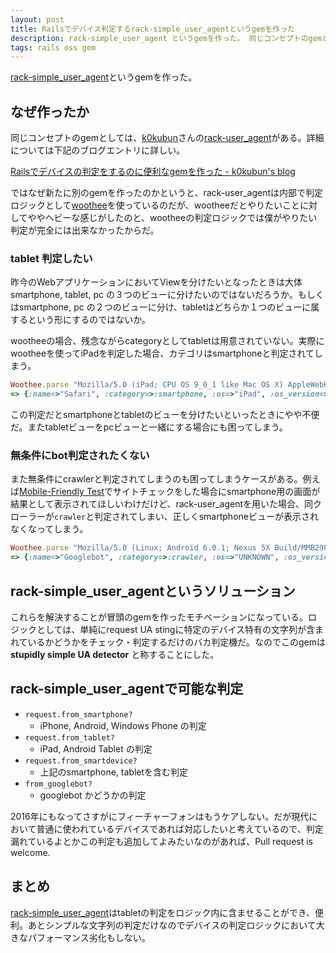 ```yaml
---
layout: post
title: Railsでデバイス判定するrack-simple_user_agentというgemを作った
description: rack-simple_user_agent というgemを作った。 同じコンセプトのgemとしては、k0kubunさんのrack-user_agentがある。ではなぜ新たに別のgemを作ったのかというと、rack-user_agentは内部で判定ロジックとしてwootheeを使っているのだが、wootheeだとやりたいことに対してややヘビーな感じがしたのと、wootheeの判定ロジックでは僕がやりたい判定が完全には出来なかったからだ。
tags: rails oss gem
---
```


[rack-simple_user_agent](https://github.com/toshimaru/rack-simple_user_agent)というgemを作った。

## なぜ作ったか

同じコンセプトのgemとしては、[k0kubun](https://github.com/k0kubun)さんの[rack-user_agent](https://github.com/k0kubun/rack-user_agent)がある。詳細については下記のブログエントリに詳しい。

[Railsでデバイスの判定をするのに便利なgemを作った - k0kubun's blog](http://k0kubun.hatenablog.com/entry/2014/11/21/041949)

ではなぜ新たに別のgemを作ったのかというと、rack-user_agentは内部で判定ロジックとして[woothee](https://github.com/woothee/woothee)を使っているのだが、wootheeだとやりたいことに対してややヘビーな感じがしたのと、wootheeの判定ロジックでは僕がやりたい判定が完全には出来なかったからだ。

### tablet 判定したい

昨今のWebアプリケーションにおいてViewを分けたいとなったときは大体 smartphone, tablet, pc の３つのビューに分けたいのではないだろうか。もしくはsmartphone, pc の２つのビューに分け、tabletはどちらか１つのビューに属するという形にするのではないか。

wootheeの場合、残念ながらcategoryとしてtabletは用意されていない。実際にwootheeを使ってiPadを判定した場合、カテゴリはsmartphoneと判定されてしまう。

```rb
Woothee.parse "Mozilla/5.0 (iPad; CPU OS 9_0_1 like Mac OS X) AppleWebKit/601.1.46 (KHTML, like Gecko) Version/9.0 Mobile/13A404 Safari/601.1"
=> {:name=>"Safari", :category=>:smartphone, :os=>"iPad", :os_version=>"9.0.1", :version=>"9.0", :vendor=>"Apple"}
```

この判定だとsmartphoneとtabletのビューを分けたいといったときにやや不便だ。またtabletビューをpcビューと一緒にする場合にも困ってしまう。

### 無条件にbot判定されたくない

また無条件にcrawlerと判定されてしまうのも困ってしまうケースがある。例えば[Mobile-Friendly Test](https://www.google.com/webmasters/tools/mobile-friendly/)でサイトチェックをした場合にsmartphone用の画面が結果として表示されてほしいわけだけど、rack-user_agentを用いた場合、同クローラーが`crawler`と判定されてしまい、正しくsmartphoneビューが表示されなくなってしまう。

```rb
Woothee.parse "​Mozilla/5.0 (Linux; Android 6.0.1; Nexus 5X Build/MMB29P) AppleWebKit/537.36 (KHTML, like Gecko) Chrome/41.0.2272.96 Mobile Safari/537.36 (compatible; Googlebot/2.1; +http://www.google.com/bot.html)"
=> {:name=>"Googlebot", :category=>:crawler, :os=>"UNKNOWN", :os_version=>"UNKNOWN", :version=>"UNKNOWN", :vendor=>"UNKNOWN"}
```

## rack-simple_user_agentというソリューション

これらを解決することが冒頭のgemを作ったモチベーションになっている。ロジックとしては、単純にrequest UA stingに特定のデバイス特有の文字列が含まれているかどうかをチェック・判定するだけのバカ判定機だ。なのでこのgemは **stupidly simple UA detector** と称することにした。

## rack-simple_user_agentで可能な判定

- `request.from_smartphone?`
  - iPhone, Android, Windows Phone の判定
- `request.from_tablet?`
  - iPad, Android Tablet の判定
- `request.from_smartdevice?`
  - 上記のsmartphone, tabletを含む判定
- `from_googlebot?`
  - googlebot かどうかの判定

2016年にもなってさすがにフィーチャーフォンはもうケアしない。だが現代において普通に使われているデバイスであれば対応したいと考えているので、判定漏れているよとかこの判定も追加してよみたいなのがあれば、Pull request is welcome.

## まとめ

[rack-simple_user_agent](https://github.com/toshimaru/rack-simple_user_agent)はtabletの判定をロジック内に含ませることができ、便利。あとシンプルな文字列の判定だけなのでデバイスの判定ロジックにおいて大きなパフォーマンス劣化もしない。
